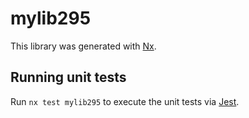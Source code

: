 # mylib295

This library was generated with [Nx](https://nx.dev).

## Running unit tests

Run `nx test mylib295` to execute the unit tests via [Jest](https://jestjs.io).
